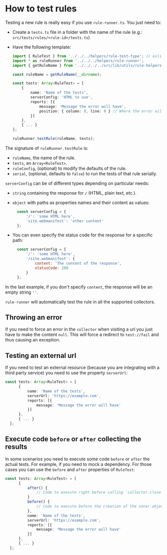 # How to test rules

Testing a new rule is really easy if you use `rule-runner.ts`. You just
need to:

* Create a `tests.ts` file in a folder with the name of the rule
(e.g.: `src/tests/rules/<rule-id>/tests.ts`)

* Have the following template:

  ```typescript
  import { RuleTest } from '../../../helpers/rule-test-type'; // eslint-disable-line no-unused-vars
  import * as ruleRunner from '../../../helpers/rule-runner';
  import { getRuleName } from '../../../../src/lib/utils/rule-helpers';

  const ruleName = getRuleName(__dirname);

  const tests: Array<RuleTest> = [
      {
          name: 'Name of the tests',
          serverConfig: 'HTML to use',
          reports: [{
              message: 'Message the error will have',
              position: { column: 0, line: 0 } // Where the error will show
          }]
      },
      { ... }
  ];

  ruleRunner.testRule(ruleName, tests);
  ```

The signature of `ruleRunner.testRule` is:
* `ruleName`, the name of the rule.
* `tests`, an `Array<RuleTest>`.
* `ruleConfig`, (optional) to modify the defaults of the rule.
* `serial`, (optional, defaults to `false`) to run the tests of that rule serially.

`serverConfig` can be of different types depending on particular needs:

* `string` containing the response for `/` (HTML, plain text, etc.).
* `object` with paths as properties names and their content as values:

  <!-- eslint-disable no-unused-vars -->

  ```js
    const serverConfig = {
        '/': 'some HTML here',
        'site.webmanifest': 'other content'
    };
  ```

* You can even specify the status code for the response for
  a specific path:

  <!-- eslint-disable no-unused-vars -->

  ```js
    const serverConfig = {
        '/': 'some HTML here',
        '/site.webmanifest': {
            content: 'The content of the response',
            statusCode: 200
        }
    };
  ```

In the last example, if you don't specify `content`, the response
will be an empty string `''`.

`rule-runner` will automatically test the rule in all the supported collectors.


## Throwing an error

If you need to force an error in the `collector` when visiting a url you just
have to make the content `null`. This will force a redirect to `test://fail`
and thus causing an exception.


## Testing an external url

If you need to test an external resource (because you are integrating with a
third party service) you need to use the property `serverUrl`:

```typescript
const tests: Array<RuleTest> = [
      {
          name: 'Name of the tests',
          serverUrl: 'https://example.com',
          reports: [{
              message: 'Message the error will have'
          }]
      },
      { ... }
  ];
```

## Execute code `before` or `after` collecting the results

In some scenarios you need to execute some code `before` or `after` the actual tests. For example, if you need to mock a dependency. For those cases you can
use the `before` and `after` properties of `RuleTest`:

```typescript
const tests: Array<RuleTest> = [
      {
          after() {
              // Code to execute right before calling `collector.close` goes here
          }
          before() {
              // Code to execute before the creation of the sonar object here
          },
          name: 'Name of the tests',
          serverUrl: 'https://example.com',
          reports: [{
              message: 'Message the error will have'
          }]
      },
      { ... }
  ];
```
